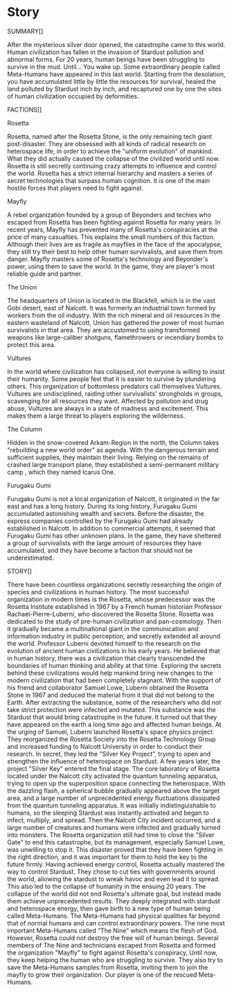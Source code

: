 # Story

SUMMARY[]

After the mysterious silver door opened, the catastrophe came to this world. Human civilization has fallen in the invasion of Stardust pollution and abnormal forms. For 20 years, human beings have been struggling to survive in the mud. Until... You wake up. Some extraordinary people called Meta-Humans have appeared in this last world. Starting from the desolation, you have accumulated little by little the resources for survival, healed the land polluted by Stardust inch by inch, and recaptured one by one the sites of human civilization occupied by deformities. 




FACTIONS[]

Rosetta
 	 	 	 		 		 		 	 
Rosetta, named after the Rosetta Stone, is the only remaining tech giant post-disaster. They are obsessed with all kinds of radical research on heterospace life, in order to achieve the "uniform evolution" of mankind. What they did actually caused the collapse of the civilized world until now. Rosetta is still secretly continuing crazy attempts to influence and control the world. Rosetta has a strict internal hierarchy and masters a series of secret technologies that surpass human cognition. It is one of the main hostile forces that players need to fight against.

Mayfly
 	 	 	 		 			 		 		 		 	 
A rebel organization founded by a group of Beyonders and techies who escaped from Rosetta has been fighting against Rosetta for many years. In recent years, Mayfly has prevented many of Rosetta's conspiracies at the price of many casualties. This explains the small numbers of this faction. Although their lives are as fragile as mayflies in the face of the apocalypse, they still try their best to help other human survivalists, and save them from danger. Mayfly masters some of Rosetta's technology and Beyonder's power, using them to save the world. In the game, they are player's most reliable guide and partner.

The Union
 	 	 	 		 			 		 		 		 	 
The headquarters of Union is located in the Blackfell, which is in the vast Gobi desert, east of Nalcott. It was formerly an industrial town formed by workers from the oil industry. With the rich mineral and oil resources in the eastern wasteland of Nalcott, Union has gathered the power of most human survivalists in that area. They are accustomed to using transformed weapons like large-caliber shotguns, flamethrowers or incendiary bombs to protect this area.

Vultures
 	 	 	 		 			 		 		 		 	 
In the world where civilization has collapsed, not everyone is willing to insist their humanity. Some people feel that it is easier to survive by plundering others. This organization of bottomless predators call themselves Vultures. Vultures are undisciplined, raiding other survivalists' strongholds in groups, scavenging for all resources they want. Affected by pollution and drug abuse, Vultures are always in a state of madness and excitement. This makes them a large threat to players exploring the wilderness.


The Column
 	 	 	 		 			 		 		 		 	 
Hidden in the snow-covered Arkam-Region in the north, the Column takes "rebuilding a new world order" as agenda. With the dangerous terrain and sufficient supplies, they maintain their living. Relying on the remains of crashed large transport plane, they established a semi-permanent military camp , which they named Icarus One.

Furugaku Gumi
 	 	 	 		 			 		 		 		 	 
Furugaku Gumi is not a local organization of Nalcott, it originated in the far east and has a long history. During its long history, Furugaku Gumi accumulated astonishing wealth and secrets. Before the disaster, the express companies controlled by the Furugaku Gumi had already established in Nalcott. In addition to commercial attempts, it seemed that Furugaku Gumi has other unknown plans. In the game, they have sheltered a group of survivalists with the large amount of resources they have accumulated, and they have become a faction that should not be underestimated.



STORY[]

There have been countless organizations secretly researching the origin of species and civilizations in human history. The most successful organization in modern times is the Rosetta, whose predecessor was the Rosetta Institute established in 1967 by a French human historian Professor Rachael-Pierre-Luberni, who discovered the Rosetta Stone. Rosetta was dedicated to the study of pre-human civilization and pan-cosmology. Then it gradually became a multinational giant in the communication and information industry in public perception, and secretly extended all around the world. Professor Luberni devoted himself to the research on the evolution of ancient human civilizations in his early years. He believed that in human history, there was a civilization that clearly transcended the boundaries of human thinking and ability at that time. Exploring the secrets behind these civilizations would help mankind bring new changes to the modern civilization that had been completely stagnant. With the support of his friend and collaborator Samuel Lowe, Luberni obtained the Rosetta Stone in 1967 and deduced the material from it that did not belong to the Earth.
After extracting the substance, some of the researchers who did not take strict protection were infected and mutated. This substance was the Stardust that would bring catastrophe in the future. It turned out that they have appeared on the earth a long time ago and affected human beings. At the urging of Samuel, Luberni launched Rosetta's space physics project. They reorganized the Rosetta Society into the Rosetta Technology Group and increased funding to Nalcott University in order to conduct their research. In secret, they led the "Silver Key Project",  trying to open and strengthen the influence of heterospace on Stardust.
A few years later, the project "Silver Key" entered the final stage. The core laboratory of  Rosetta located under the Nalcott city activated the quantum tunneling apparatus, trying to open up the superposition space connecting the heterospace. With the dazzling flash, a spherical bubble gradually appeared above the target area, and a large number of unprecedented energy fluctuations dissipated from the quantum tunneling apparatus. It was initially indistinguishable to humans, so the sleeping Stardust was instantly activated and began to infect, multiply, and spread. Then the Nalcott City incident occurred, and a large number of creatures and humans were infected  and gradually turned into monsters. The Rosetta organization still had time to close the "Silver Gate" to end this catastrophe, but its management, especially Samuel Lowe, was unwilling to stop it. This disaster proved that they have been fighting in the right direction, and it was important for them to hold the key to the future firmly. Having achieved energy control, Rosetta actually mastered the way to control Stardust. They chose to cut ties with governments around the world, allowing the stardust to wreak havoc and even lead it to spread. This also led to the collapse of humanity in the ensuing 20 years.
The collapse of the world did not end Rosetta's ultimate goal, but instead made them achieve unprecedented results. They deeply integrated with stardust and heterospace energy, then gave birth to a new type of human being called Meta-Humans. The Meta-Humans had physical qualities far beyond that of normal humans and can control extraordinary powers. The nine most important Meta-Humans called “The Nine” which means the flesh of God.
However, Rosetta could not destroy the free will of human beings. Several members of The Nine and technicians escaped from Rosetta and formed the organization "Mayfly" to fight against Rosetta's conspiracy, Until now, they keep helping the human who are struggling to survive. They also try to save the Meta-Humans samples from Rosetta, inviting them to join the mayfly to grow their organization. Our player is one of the rescued Meta-Humans.
